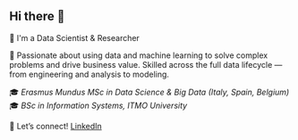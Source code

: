 

## Hi there 👋

<!--
**omymble/omymble** is a ✨ _special_ ✨ repository because its `README.md` (this file) appears on your GitHub profile.

Here are some ideas to get you started:

- 🔭 I’m currently working on ...
- 🌱 I’m currently learning ...
- 👯 I’m looking to collaborate on ...
- 🤔 I’m looking for help with ...
- 💬 Ask me about ...
- 📫 How to reach me: ...
- 😄 Pronouns: ...
- ⚡ Fun fact: ...
-->

🚀 I'm a Data Scientist & Researcher  

👀 Passionate about using data and machine learning to solve complex problems and drive business value. Skilled across the full data lifecycle — from engineering and analysis to modeling.  

🎓 *Erasmus Mundus MSc in Data Science & Big Data (Italy, Spain, Belgium)*  
🎓 *BSc in Information Systems, ITMO University*  

💬 Let’s connect! [LinkedIn](https://linkedin.com/in/arina-gepalova/)  
